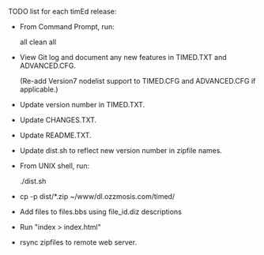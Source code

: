 TODO list for each timEd release:

* From Command Prompt, run:

  all clean
  all

* View Git log and document any new features in TIMED.TXT and ADVANCED.CFG.

  (Re-add Version7 nodelist support to TIMED.CFG and ADVANCED.CFG if
  applicable.)

* Update version number in TIMED.TXT.

* Update CHANGES.TXT.

* Update README.TXT.

* Update dist.sh to reflect new version number in zipfile names.

* From UNIX shell, run:

  ./dist.sh

* cp -p dist/*.zip ~/www/dl.ozzmosis.com/timed/

* Add files to files.bbs using file_id.diz descriptions

* Run "index > index.html"

* rsync zipfiles to remote web server.
